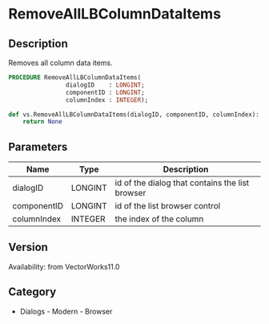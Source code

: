 # RemoveAllLBColumnDataItems

## Description
Removes all column data items.

```pascal
PROCEDURE RemoveAllLBColumnDataItems(
				dialogID    : LONGINT;
				componentID : LONGINT;
				columnIndex : INTEGER);
```

```python
def vs.RemoveAllLBColumnDataItems(dialogID, componentID, columnIndex):
    return None
```

## Parameters
|Name|Type|Description|
|---|---|---|
|dialogID|LONGINT|id of the dialog that contains the list browser|
|componentID|LONGINT|id of the list browser control|
|columnIndex|INTEGER|the index of the column|

## Version
Availability: from VectorWorks11.0

## Category
* Dialogs - Modern - Browser


